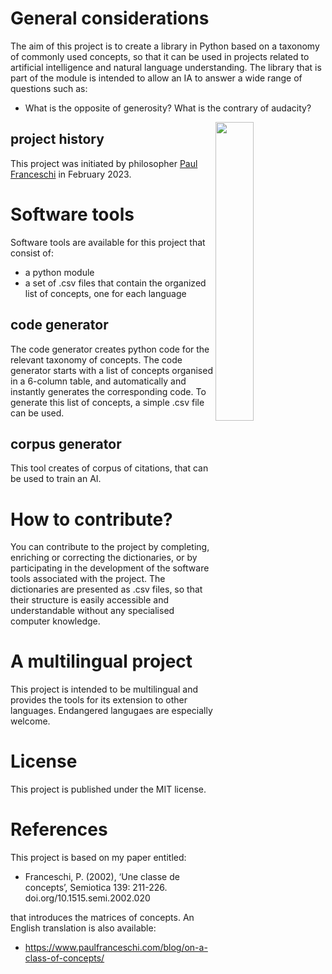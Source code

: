 # General considerations
The aim of this project is to create a library in Python based on a taxonomy of commonly used concepts, so that it can be used in projects related to artificial intelligence and natural language understanding. The library that is part of the module is intended to allow an IA to answer a wide range of questions such as:

* What is the opposite of generosity? What is the contrary of audacity?

<img align="right" width="35%" src="https://github.com/paulfranceschi/taxonomy-of-concepts/blob/main/matrix of concepts.jpg">

## project history
This project was initiated by philosopher [Paul Franceschi](www.paulfranceschi.com) in February 2023.

# Software tools
Software tools are available for this project that consist of:
* a python module
* a set of .csv files that contain the organized list of concepts, one for each language

## code generator
The code generator creates python code for the relevant taxonomy of concepts. The code generator starts with a list of concepts organised in a 6-column table, and automatically and instantly generates the corresponding code. To generate this list of concepts, a simple .csv file can be used.

## corpus generator
This tool creates of corpus of citations, that can be used to train an AI.

# How to contribute?
You can contribute to the project by completing, enriching or correcting the dictionaries, or by participating in the development of the software tools associated with the project. The dictionaries are presented as .csv files, so that their structure is easily accessible and understandable without any specialised computer knowledge.

# A multilingual project
This project is intended to be multilingual and provides the tools for its extension to other languages. Endangered langugaes are especially welcome.

# License
This project is published under the MIT license.

# References
This project is based on my paper entitled:
* Franceschi, P. (2002), ‘Une classe de concepts’, Semiotica 139: 211-226. doi.org/10.1515.semi.2002.020

that introduces the matrices of concepts. An English translation is also available:
* https://www.paulfranceschi.com/blog/on-a-class-of-concepts/
